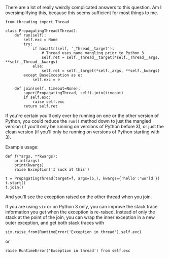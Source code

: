There are a lot of really weirdly complicated answers to this question. Am I oversimplifying this, because this seems sufficient for most things to me.

    from threading import Thread

    class PropagatingThread(Thread):
        def run(self):
            self.exc = None
            try:
                if hasattr(self, '_Thread__target'):
                    # Thread uses name mangling prior to Python 3.
                    self.ret = self._Thread__target(*self._Thread__args, **self._Thread__kwargs)
                else:
                    self.ret = self._target(*self._args, **self._kwargs)
            except BaseException as e:
                self.exc = e

        def join(self, timeout=None):
            super(PropagatingThread, self).join(timeout)
            if self.exc:
                raise self.exc
            return self.ret

If you're certain you'll only ever be running on one or the other version of Python, you could reduce the `run()` method down to just the mangled version (if you'll only be running on versions of Python before 3), or just the clean version (if you'll only be running on versions of Python starting with 3).

Example usage:

    def f(*args, **kwargs):
        print(args)
        print(kwargs)
        raise Exception('I suck at this')

    t = PropagatingThread(target=f, args=(5,), kwargs={'hello':'world'})
    t.start()
    t.join()

And you'll see the exception raised on the other thread when you join.

If you are using `six` or on Python 3 only, you can improve the stack trace information you get when the exception is re-raised. Instead of only the stack at the point of the join, you can wrap the inner exception in a new outer exception, and get both stack traces with

    six.raise_from(RuntimeError('Exception in thread'),self.exc)

or

    raise RuntimeError('Exception in thread') from self.exc